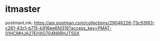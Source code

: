 # itmaster
postmanLink: https://api.postman.com/collections/29046226-73c93f63-c281-43c1-b715-b916ee6fd316?access_key=PMAT-01HCMHJA27EHXG704N9RHJTSSX